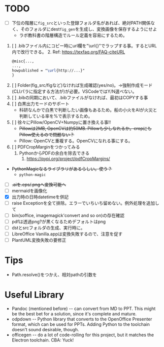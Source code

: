 # TODO

- [ ] 下位の階層に`fig_src`といった登録フォルダ名があれば、絶対PATH関係なく、そのフォルダにdest`fig_gen`を生成し、変換画像を保存するようにせよ
  - ラボ教科書の階層構造でルール定義を容易にするため。
1. [ ] .bibファイル内にコピー時にurl欄を"\url{}"でラップする事。するとURL内で改行できる。
   2. Ref: https://texfaq.org/FAQ-citeURL
   ```latex
   @misc{...,
   ...,
   howpublished = "\url{http://...}"
   }
   ```
1. [ ] Folder(fig_src/figなど)なければ生成確認(yes/no)。→強制作成モード(CLIパラに指定する方法が)が必要。VSCodeではY/N選べない。
2. [ ] .bibの同期において、.bibファイルがなければ、最初はCOPYする事
1. [ ] 白黒出力モードのサポート
   - 科研なんかで白黒で判断したい画像もあるため。船の小火をAIが火災と判断している率を%で表示するため。
2. [ ] 徐々にPillow/OpenCV+Numpyに置き換える事!!
   - ~~Pillowは2MB, OpenCVは約50MB. Pillowも少しなれるか。cropにもPillow使えるので問題ない？~~
   - Pillow: OpenCVと重複する。OpenCVになれる事にする。
3. [ ] PDFCropMarginをつかってみる
   1. PythonからPDFの余白を除去できる
      1. https://pypi.org/project/pdfCropMargins/
- ~~PythonMagicなるライブラリがあるらしい。使う？~~
  - `python-magic`

- [ ] ~~.aiを.eps/.pngへ変換可能へ~~
- [ ] mermaidを画像化
- [X] 出力時の日時datetimeを併記
- [ ] raise Exceptionを全て排除。エラーでいちいち留めない。例外処理を追加して
- [ ] bin(soffice, imagemagick'convert and so on)の存在確認
- [ ] pdfは透過png?が黒くなるためデフォルトはpng
- [ ] dstとsrcフォルダの生成、実行時に。
- [ ] LibreOffice Vanilla.appは変換失敗するので、注意を促す
- [ ] PlantUML変換失敗の要修正

# Tips

- Path.resolve()をつかえ、相対pathの引数を

# Useful Library

- Pandoc (mentioned before) -- can convert from MD to PPT. This might be the best bet for a solution, since it's complete and mature.
- odpdown -- Python library that converts to the OpenOffice Presenter format, which can be used for PPTs. Adding Python to the toolchain doesn't sound desirable, though.
- officegen -- do a lot of code-rolling for this project, but it matches the Electron toolchain. CBA: Yuck!
